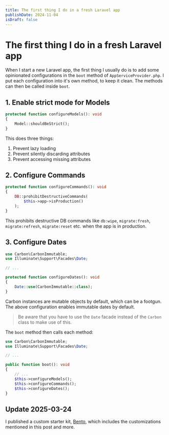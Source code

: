 ```yaml
---
title: The first thing I do in a fresh Laravel app
publishDate: 2024-11-04
isDraft: false
---
```


# The first thing I do in a fresh Laravel app

When I start a new Laravel app, the first thing I usually do is to add some opinionated configurations in the `boot` method of `AppServiceProvider.php`. I put each configuration into it's own method, to keep it clean. The methods can then be called inside `boot`.

## 1. Enable strict mode for Models

```php
protected function configureModels(): void
{
    Model::shouldBeStrict();
}
```

This does three things:

1. Prevent lazy loading
2. Prevent silently discarding attributes
3. Prevent accessing missing attributes

## 2. Configure Commands

```php
protected function configureCommands(): void
{
    DB::prohibitDestructiveCommands(
        $this->app->isProduction()
    );
}
```

This prohibits destructive DB commands like `db:wipe`, `migrate:fresh`, `migrate:refresh`, `migrate:reset` etc. when the app is in production.

## 3. Configure Dates

```php
use Carbon\CarbonImmutable;
use Illuminate\Support\Facades\Date;

// ...

protected function configureDates(): void
{
    Date::use(CarbonImmutable::class);
}
```

Carbon instances are mutable objects by default, which can be a footgun. The above configuration enables immutable dates by default.

> Be aware that you have to use the `Date` facade instead of the `Carbon` class to make use of this.

The `boot` method then calls each method:

```php
use Carbon\CarbonImmutable;
use Illuminate\Support\Facades\Date;

// ...

public function boot(): void
{
    // ...
    $this->configureModels();
    $this->configureCommands();
    $this->configureDates();
}
```

## Update 2025-03-24

I published a custom starter kit, [Bento](https://github.com/jatnnik/bento), which includes the customizations mentioned in this post and more.

